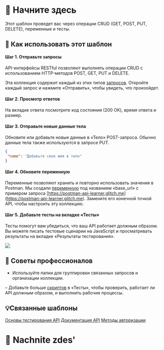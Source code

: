 # 🚀 Начните здесь

Этот шаблон проведет вас через операции CRUD (GET, POST, PUT, DELETE), переменные и тесты.

## 🔖 **Как использовать этот шаблон**

#### **Шаг 1. Отправьте запросы**

API-интерфейсы RESTful позволяют выполнять операции CRUD с использованием HTTP-методов POST, GET, PUT и DELETE.

Эта коллекция содержит каждый из этих типов [запросов](https://learning.postman.com/docs/sending-requests/requests/). Откройте каждый запрос и нажмите «Отправить», чтобы увидеть, что произойдет.

#### **Шаг 2. Просмотр ответов**

На вкладке ответа посмотрите код состояния (200 OK), время ответа и размер.

#### **Шаг 3. Отправьте новые данные тела**

Обновите или добавьте новые данные в «Тело» POST-запроса. Обычно данные тела также используются в запросе PUT.

```json
{
 "name": "Добавьте свое имя в тело"
}

 ```

#### **Шаг 4. Обновите переменную**

Переменные позволяют хранить и повторно использовать значения в Postman. Мы создали [переменную](https://learning.postman.com/docs/sending-requests/variables/) под названием «base_url» с примером запроса [https://postman-api-learner.glitch.me] (https://postman-api-learner.glitch.me). Замените его конечной точкой API, чтобы настроить эту коллекцию.

#### **Шаг 5. Добавьте тесты на вкладке «Тесты»**

Тесты помогут вам убедиться, что ваш API работает должным образом. Вы можете писать тестовые сценарии на JavaScript и просматривать результаты на вкладке «Результаты тестирования».

<img src="https://content.pstmn.io/b5f280a7-4b09-48ec-857f-0a7ed99d7ef8/U2NyZWVuc2hvdCAyMDIzLTAzLTI3IGF0IDkuNDcuMjggUE0ucG5n">

## 💪 Советы профессионалов

- Используйте папки для группировки связанных запросов и организации коллекции.

– Добавьте больше [скриптов](https://learning.postman.com/docs/writing-scripts/intro-to-scripts/) в «Тесты», чтобы проверить, работает ли API должным образом, и выполнить рабочие процессы.


## 💡Связанные шаблоны

[Основы тестирования API](https://go.postman.co/redirect/workspace?type=personal&collectionTemplateId=e9a37a28-055b-49cd-8c7e-97494a21eb54&sourceTemplateId=ddb19591-3097-41cf-82af-c84273e56719)
[Документация API](https://go.postman.co/redirect/workspace?type=personal&collectionTemplateId=e9c28f47-1253-44af-a2f3-20dce4da1f18&sourceTemplateId=ddb19591-3097-41cf-82af-c84273e56719)
[Методы авторизации](https://go.postman.co/redirect/workspace?type=personal&collectionTemplateId=31a9a6ed-4cdf-4ced-984c-d12c9aec1c27&sourceTemplateId=ddb19591-3097-41cf-82af-c84273e56719)
# 🚀 Nachnite zdes'